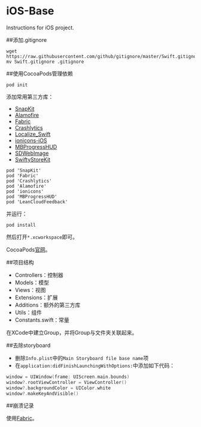 iOS-Base
========

Instructions for iOS project.

##添加.gitignore

```
wget https://raw.githubusercontent.com/github/gitignore/master/Swift.gitignore
mv Swift.gitignore .gitignore
```

##使用CocoaPods管理依赖

```
pod init
```

添加常用第三方库：

* [SnapKit](https://github.com/SnapKit/SnapKit)
* [Alamofire](https://github.com/Alamofire/Alamofire)
* [Fabric](https://fabric.io)
* [Crashlytics](https://get.fabric.io/crashlytics)
* [Localize_Swift](https://github.com/marmelroy/Localize-Swift)
* [ionicons-iOS](https://github.com/sweetmandm/ionicons-iOS)
* [MBProgressHUD](https://github.com/jdg/MBProgressHUD)
* [SDWebImage](https://github.com/rs/SDWebImage)
* [SwiftyStoreKit](https://github.com/bizz84/SwiftyStoreKit)

```
pod 'SnapKit'
pod 'Fabric'
pod 'Crashlytics'
pod 'Alamofire'
pod 'ionicons'
pod 'MBProgressHUD'
pod 'LeanCloudFeedback'
```

并运行：

```
pod install
```

然后打开`*.xcworkspace`即可。

CocoaPods[官网](https://cocoapods.org)。

##项目结构

* Controllers：控制器
* Models：模型
* Views：视图
* Extensions：扩展
* Additions：额外的第三方库
* Utils：组件
* Constants.swift：常量

在XCode中建立Group，并将Group与文件夹关联起来。

##去除storyboard

* 删除`Info.plist`中的`Main Storyboard file base name`项
* 在`application:didFinishLaunchingWithOptions:`中添加如下代码：

```swift
window = UIWindow(frame: UIScreen.main.bounds)
window?.rootViewController = ViewController()
window?.backgroundColor = UIColor.white
window?.makeKeyAndVisible()
```

##崩溃记录

使用[Fabric](https://fabric.io)。
